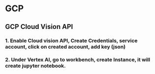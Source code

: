 # GCP

## GCP Cloud Vision API

 ### 1. Enable Cloud vision API, Create Credentials, service account, click on created account, add key (json)
 ### 2. Under Vertex AI, go to workbench, create Instance, it will create jupyter notebook. 
